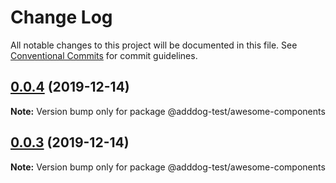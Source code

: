 # Change Log

All notable changes to this project will be documented in this file.
See [Conventional Commits](https://conventionalcommits.org) for commit guidelines.

## [0.0.4](https://samradical/samradical/mono-repo-test/compare/v0.0.3...v0.0.4) (2019-12-14)

**Note:** Version bump only for package @adddog-test/awesome-components





## [0.0.3](https://samradical/samradical/mono-repo-test/compare/v0.0.2...v0.0.3) (2019-12-14)

**Note:** Version bump only for package @adddog-test/awesome-components
